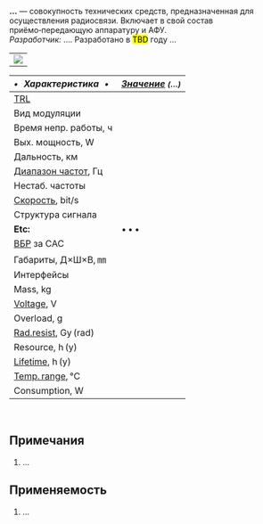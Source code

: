 **…** — совокупность технических средств, предназначенная для осуществления радиосвязи. Включает в свой состав приёмо‑передающую аппаратуру и АФУ.  
*Разработчик:* …. Разработано в <mark>TBD</mark> году …

| |
|:--|
|[![](f/comms//_pic1_thumb.jpg)](f/comms//_pic1.png)|

<small>

|*•    Характеристика    •*|*[Значение](si.md) <small>(…)</small>*|
|:--|:--|
|[TRL](trl.md)| |
|Вид модуляции| |
|Время непр. работы, ч| |
|Вых. мощность, W| |
|Дальность, км| |
|[Диапазон частот](rf.md), Гц| |
|Нестаб. частоты| |
|[Скорость](битрейт.md), bit/s| |
|Структура сигнала| |
|**Etc:**|• • •|
|[ВБР](qa.md) за САС| |
|Габариты, Д×Ш×В, ㎜| |
|Интерфейсы| |
|Mass, kg| |
|[Voltage](voltage.md), V| |
|Overload, g| |
|[Rad.resist](ion_rad.md), Gy (rad)| |
|Resource, h (y)| |
|[Lifetime](lifetime.md), h (y)| |
|[Temp. range](tcs.md), ℃| |
|Consumption, W| |

</small>



<p style="page-break-after:always"> </p>

## Примечания
   1. …



## Применяемость
   1. …
